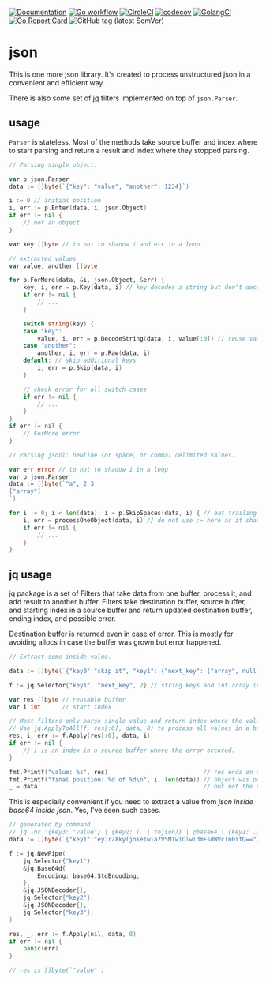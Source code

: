 [![Documentation](https://pkg.go.dev/badge/github.com/nikandfor/json)](https://pkg.go.dev/github.com/nikandfor/json?tab=doc)
[![Go workflow](https://github.com/nikandfor/json/actions/workflows/go.yml/badge.svg)](https://github.com/nikandfor/json/actions/workflows/go.yml)
[![CircleCI](https://circleci.com/gh/nikandfor/json.svg?style=svg)](https://circleci.com/gh/nikandfor/json)
[![codecov](https://codecov.io/gh/nikandfor/json/branch/master/graph/badge.svg)](https://codecov.io/gh/nikandfor/json)
[![GolangCI](https://golangci.com/badges/github.com/nikandfor/json.svg)](https://golangci.com/r/github.com/nikandfor/json)
[![Go Report Card](https://goreportcard.com/badge/github.com/nikandfor/json)](https://goreportcard.com/report/github.com/nikandfor/json)
![GitHub tag (latest SemVer)](https://img.shields.io/github/v/tag/nikandfor/json?sort=semver)

# json

This is one more json library.
It's created to process unstructured json in a convenient and efficient way.

There is also some set of [jq](https://jqlang.github.io/jq/manual/) filters implemented on top of `json.Parser`.

## usage

`Parser` is stateless.
Most of the methods take source buffer and index where to start parsing and return a result and index where they stopped parsing.

```go
// Parsing single object.

var p json.Parser
data := []byte(`{"key": "value", "another": 1234}`)

i := 0 // initial position
i, err := p.Enter(data, i, json.Object)
if err != nil {
	// not an object
}

var key []byte // to not to shadow i and err in a loop

// extracted values
var value, another []byte

for p.ForMore(data, &i, json.Object, &err) {
	key, i, err = p.Key(data, i) // key decodes a string but don't decode '\n', '\"', '\xXX' and others
	if err != nil {
		// ...
	}

	switch string(key) {
	case "key":
		value, i, err = p.DecodeString(data, i, value[:0]) // reuse value buffer if we are in a loop or something
	case "another":
		another, i, err = p.Raw(data, i)
	default: // skip additional keys
		i, err = p.Skip(data, i)
	}

	// check error for all switch cases
	if err != nil {
		// ...
	}
}
if err != nil {
	// ForMore error
}
```

```go
// Parsing jsonl: newline (or space, or comma) delimited values.

var err error // to not to shadow i in a loop
var p json.Parser
data := []byte(`"a", 2 3
["array"]
`)

for i := 0; i < len(data); i = p.SkipSpaces(data, i) { // eat trailing spaces and not try to read the value from string "\n"
	i, err = processOneObject(data, i) // do not use := here as it shadow i and loop will restart from the same index
	if err != nil {
		// ...
	}
}
```

## jq usage

jq package is a set of Filters that take data from one buffer, process it, and add result to another buffer.
Filters take destination buffer, source buffer, and starting index in a source buffer
and return updated destination buffer, ending index, and possible error.

Destination buffer is returned even in case of error.
This is mostly for avoiding allocs in case the buffer was grown but error happened.

```go
// Extract some inside value.

data := []byte(`{"key0":"skip it", "key1": {"next_key": ["array", null, {"obj":"val"}, "trailing element"]}}  "next"`)

f := jq.Selector{"key1", "next_key", 2} // string keys and int array indexes are supported

var res []byte // reusable buffer
var i int      // start index

// Most filters only parse single value and return index where the value ended.
// Use jq.ApplyToAll(f, res[:0], data, 0) to process all values in a buffer.
res, i, err := f.Apply(res[:0], data, i)
if err != nil {
	// i is an index in a source buffer where the error occured.
}

fmt.Printf("value: %s", res)                           // res ends on newline
fmt.Printf("final position: %d of %d\n", i, len(data)) // object was parsed to the end to be able to read next
_ = data                                               // but not the next value
```

This is especially convenient if you need to extract a value from *json inside base64 inside json*.
Yes, I've seen such cases.

```go
// generated by command
// jq -nc '{key3: "value"} | {key2: (. | tojson)} | @base64 | {key1: .}'
data := []byte(`{"key1":"eyJrZXkyIjoie1wia2V5M1wiOlwidmFsdWVcIn0ifQ=="}`)

f := jq.NewPipe(
	jq.Selector{"key1"},
	&jq.Base64d{
		Encoding: base64.StdEncoding,
	},
	&jq.JSONDecoder{},
	jq.Selector{"key2"},
	&jq.JSONDecoder{},
	jq.Selector{"key3"},
)

res, _, err := f.Apply(nil, data, 0)
if err != nil {
	panic(err)
}

// res is []byte(`"value"`)
```
